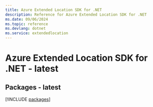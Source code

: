 ```yaml
---
title: Azure Extended Location SDK for .NET
description: Reference for Azure Extended Location SDK for .NET
ms.date: 09/06/2024
ms.topic: reference
ms.devlang: dotnet
ms.service: extendedlocation
---
```

# Azure Extended Location SDK for .NET - latest
## Packages - latest
[!INCLUDE [packages](extended-location-index.md)]